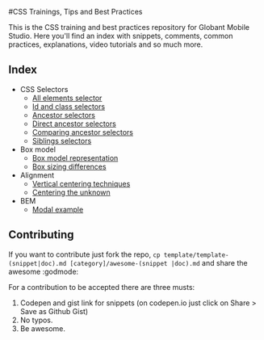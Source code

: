 #CSS Trainings, Tips and Best Practices

This is the CSS training and best practices repository for Globant Mobile Studio. Here you'll find an index with snippets, comments, common practices, explanations, video tutorials and so much more.

## Index

* CSS Selectors
    * [All elements selector](css-selectors/all-elements-selector.md)
    * [Id and class selectors](css-selectors/id-class-selectors.md)
    * [Ancestor selectors](css-selectors/ancestor-selector.md)
    * [Direct ancestor selectors](css-selectors/direct-ancestor-selector.md)
    * [Comparing ancestor selectors](css-selectors/comparing-ancestor-selectors.md)
    * [Siblings selectors](css-selectors/siblings-selectors.md)
* Box model
    * [Box model representation](box-model/representation.md)
    * [Box sizing differences](box-model/box-sizing-differences.md)
* Alignment
    * [Vertical centering techniques](alignment/vertical-centering-techniques.md)
    * [Centering the unknown](alignment/centering-the-unknown.md)
* BEM
    * [Modal example](BEM/modal.md)

## Contributing

If you want to contribute just fork the repo, ```cp template/template-(snippet|doc).md [category]/awesome-(snippet
|doc).md``` and share the awesome :godmode:

For a contribution to be accepted there are three musts:

1. Codepen and gist link for snippets (on codepen.io just click on Share > Save as Github Gist)
1. No typos.
1. Be awesome.
